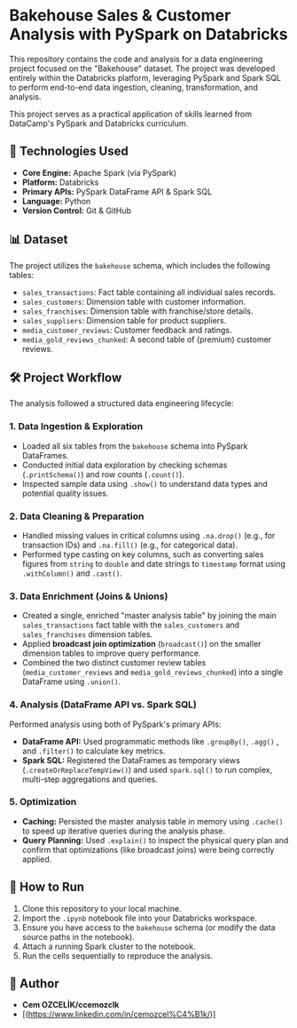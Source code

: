 # Bakehouse Sales & Customer Analysis with PySpark on Databricks

This repository contains the code and analysis for a data engineering project focused on the "Bakehouse" dataset. The project was developed entirely within the Databricks platform, leveraging PySpark and Spark SQL to perform end-to-end data ingestion, cleaning, transformation, and analysis.

This project serves as a practical application of skills learned from DataCamp's PySpark and Databricks curriculum.

## 🚀 Technologies Used

* **Core Engine:** Apache Spark (via PySpark)
* **Platform:** Databricks
* **Primary APIs:** PySpark DataFrame API & Spark SQL
* **Language:** Python
* **Version Control:** Git & GitHub

## 📊 Dataset

The project utilizes the `bakehouse` schema, which includes the following tables:
* `sales_transactions`: Fact table containing all individual sales records.
* `sales_customers`: Dimension table with customer information.
* `sales_franchises`: Dimension table with franchise/store details.
* `sales_suppliers`: Dimension table for product suppliers.
* `media_customer_reviews`: Customer feedback and ratings.
* `media_gold_reviews_chunked`: A second table of (premium) customer reviews.

## 🛠️ Project Workflow

The analysis followed a structured data engineering lifecycle:

### 1. Data Ingestion & Exploration
* Loaded all six tables from the `bakehouse` schema into PySpark DataFrames.
* Conducted initial data exploration by checking schemas (`.printSchema()`) and row counts (`.count()`).
* Inspected sample data using `.show()`  to understand data types and potential quality issues.

### 2. Data Cleaning & Preparation
* Handled missing values in critical columns using `.na.drop()` (e.g., for transaction IDs) and `.na.fill()` (e.g., for categorical data).
* Performed type casting on key columns, such as converting sales figures from `string` to `double` and date strings to `timestamp` format using `.withColumn()`  and `.cast()`.

### 3. Data Enrichment (Joins & Unions)
* Created a single, enriched "master analysis table" by joining the main `sales_transactions` fact table with the `sales_customers` and `sales_franchises` dimension tables.
* Applied **broadcast join optimization** (`broadcast()`)  on the smaller dimension tables to improve query performance.
* Combined the two distinct customer review tables (`media_customer_reviews` and `media_gold_reviews_chunked`) into a single DataFrame using `.union()`.

### 4. Analysis (DataFrame API vs. Spark SQL)
Performed analysis using both of PySpark's primary APIs:

* **DataFrame API:** Used programmatic methods like `.groupBy()`, `.agg()` , and `.filter()`  to calculate key metrics.
* **Spark SQL:** Registered the DataFrames as temporary views (`.createOrReplaceTempView()`) and used `spark.sql()`  to run complex, multi-step aggregations and queries.

### 5. Optimization 
* **Caching:** Persisted the master analysis table in memory using `.cache()` to speed up iterative queries during the analysis phase.
* **Query Planning:** Used `.explain()`  to inspect the physical query plan and confirm that optimizations (like broadcast joins) were being correctly applied.


## 🚀 How to Run
1.  Clone this repository to your local machine.
2.  Import the `.ipynb` notebook file into your Databricks workspace.
3.  Ensure you have access to the `bakehouse` schema (or modify the data source paths in the notebook).
4.  Attach a running Spark cluster to the notebook.
5.  Run the cells sequentially to reproduce the analysis.

## 👤 Author
* **Cem OZCELİK/ccemozclk**
* [(https://www.linkedin.com/in/cemozcel%C4%B1k/)]
